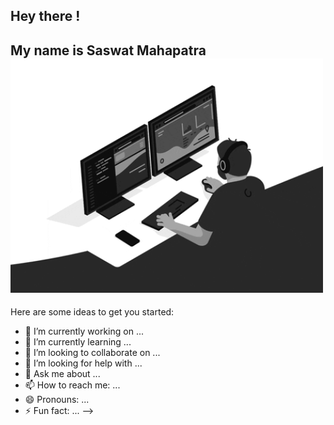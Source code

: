 ## Hey there ! 
## My name is Saswat Mahapatra <img src="https://github.com/itsretroboi/itsretroboi/blob/master/images/monophy.gif" width="500px">


Here are some ideas to get you started:

- 🔭 I’m currently working on ...
- 🌱 I’m currently learning ...
- 👯 I’m looking to collaborate on ...
- 🤔 I’m looking for help with ...
- 💬 Ask me about ...
- 📫 How to reach me: ...
- 😄 Pronouns: ...
- ⚡ Fun fact: ...
-->
